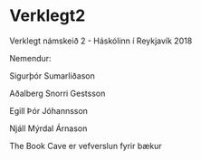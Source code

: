 # Verklegt2
Verklegt námskeið 2 - Háskólinn í Reykjavík 2018


Nemendur:

Sigurþór Sumarliðason

Aðalberg Snorri Gestsson

Egill Þór Jóhannsson

Njáll Mýrdal Árnason



The Book Cave er vefverslun fyrir bækur
